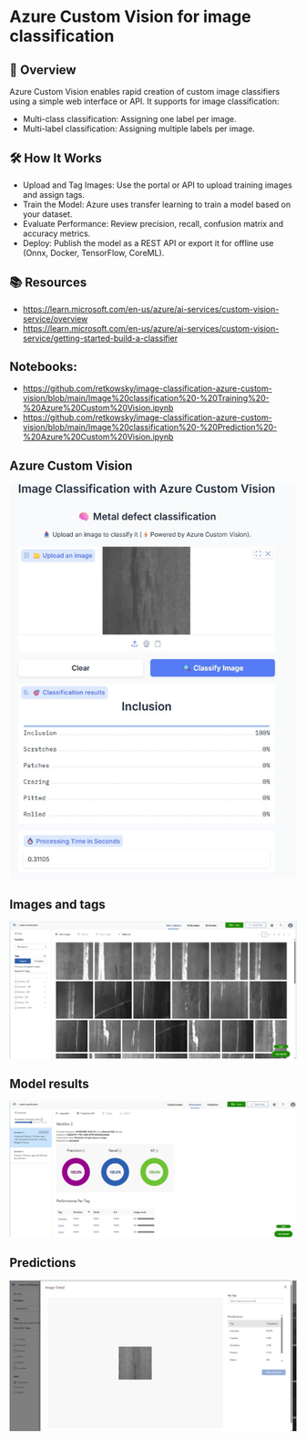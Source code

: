 # Azure Custom Vision for image classification

## 🚀 Overview
Azure Custom Vision enables rapid creation of custom image classifiers using a simple web interface or API. It supports for image classification:
- Multi-class classification: Assigning one label per image.
- Multi-label classification: Assigning multiple labels per image.

## 🛠️ How It Works
- Upload and Tag Images: Use the portal or API to upload training images and assign tags.
- Train the Model: Azure uses transfer learning to train a model based on your dataset.
- Evaluate Performance: Review precision, recall, confusion matrix and accuracy metrics.
- Deploy: Publish the model as a REST API or export it for offline use (Onnx, Docker, TensorFlow, CoreML).

## 📚 Resources
- https://learn.microsoft.com/en-us/azure/ai-services/custom-vision-service/overview
- https://learn.microsoft.com/en-us/azure/ai-services/custom-vision-service/getting-started-build-a-classifier

## Notebooks:
- https://github.com/retkowsky/image-classification-azure-custom-vision/blob/main/Image%20classification%20-%20Training%20-%20Azure%20Custom%20Vision.ipynb
- https://github.com/retkowsky/image-classification-azure-custom-vision/blob/main/Image%20classification%20-%20Prediction%20-%20Azure%20Custom%20Vision.ipynb

## Azure Custom Vision
<img src="screenshot.jpg">

## Images and tags
<img src="screenshot1.jpg">

## Model results
<img src="screenshot2.jpg">

## Predictions
<img src="screenshot3.jpg">
